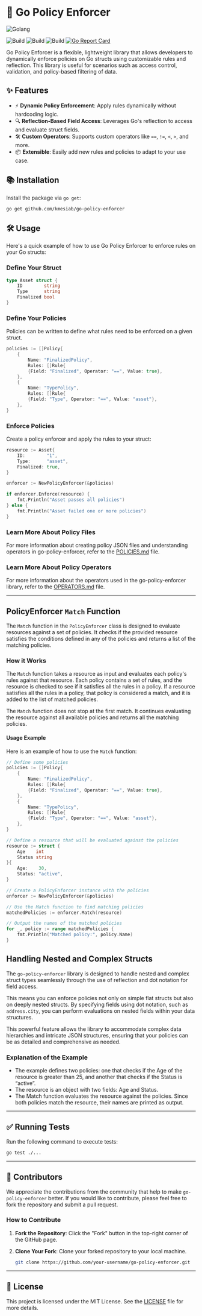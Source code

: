 # 🚀 Go Policy Enforcer

![Golang](https://img.shields.io/badge/Go-00add8.svg?labelColor=171e21&style=for-the-badge&logo=go)

![Build](https://github.com/kmesiab/go-policy-enforcer/actions/workflows/go-build.yml/badge.svg)
![Build](https://github.com/kmesiab/go-policy-enforcer/actions/workflows/go-lint.yml/badge.svg)
![Build](https://github.com/kmesiab/go-policy-enforcer/actions/workflows/go-test.yml/badge.svg)
[![Go Report Card](https://goreportcard.com/badge/github.com/kmesiab/go-policy-enforcer)](https://goreportcard.com/report/github.com/kmesiab/go-policy-enforcer)

Go Policy Enforcer is a flexible, lightweight library that allows
developers to dynamically enforce policies on Go structs using
customizable rules and reflection. This library is useful for
scenarios such as access control, validation, and policy-based
filtering of data.

## ✨ Features

- ⚡ **Dynamic Policy Enforcement**: Apply rules dynamically without
hardcoding logic.
- 🔍 **Reflection-Based Field Access**: Leverages Go's reflection
to access and evaluate struct fields.
- 🛠️ **Custom Operators**: Supports custom operators like
`==`, `!=`, `<`, `>`, and more.
- 📦 **Extensible**: Easily add new rules and policies to
adapt to your use case.

## 📚 Installation

Install the package via `go get`:

```bash
go get github.com/kmesiab/go-policy-enforcer
```

## 🛠️ Usage

Here's a quick example of how to use Go Policy Enforcer to enforce rules
on your Go structs:

### Define Your Struct

```go
type Asset struct {
    ID        string
    Type      string
    Finalized bool
}
```

### Define Your Policies

Policies can be written to define what rules need to be enforced on
a given struct.

```go
policies := []Policy{
    {
        Name: "FinalizedPolicy",
        Rules: []Rule{
        {Field: "Finalized", Operator: "==", Value: true},
    },
    {
        Name: "TypePolicy",
        Rules: []Rule{
        {Field: "Type", Operator: "==", Value: "asset"},
    },
}
```

### Enforce Policies

Create a policy enforcer and apply the rules to your struct:

```go
resource := Asset{
    ID:        "1",
    Type:      "asset",
    Finalized: true,
}

enforcer := NewPolicyEnforcer(&policies)

if enforcer.Enforce(resource) {
    fmt.Println("Asset passes all policies")
} else {
    fmt.Println("Asset failed one or more policies")
}
```

### Learn More About Policy Files

For more information about creating policy JSON files and understanding
operators in go-policy-enforcer, refer to the [POLICIES.md](POLICIES.md) file.

### Learn More About Policy Operators

For more information about the operators used in the go-policy-enforcer library,
refer to the [OPERATORS.md](OPERATORS.md) file.

---

## PolicyEnforcer `Match` Function

The `Match` function in the `PolicyEnforcer` class is designed to evaluate
resources against a set of policies. It checks if the provided resource
satisfies the conditions defined in any of the policies and returns a
list of the matching policies.

### How it Works

The `Match` function takes a resource as input and evaluates each policy's
rules against that resource. Each policy contains a set of rules, and the
resource is checked to see if it satisfies all the rules in a policy. If
a resource satisfies all the rules in a policy, that policy is considered
a match, and it is added to the list of matched policies.

The `Match` function does not stop at the first match. It continues evaluating
the resource against all available policies and returns all the matching
policies.

#### Usage Example

Here is an example of how to use the `Match` function:

```go
// Define some policies
policies := []Policy{
    {
        Name: "FinalizedPolicy",
        Rules: []Rule{
        {Field: "Finalized", Operator: "==", Value: true},
    },
    {
        Name: "TypePolicy",
        Rules: []Rule{
        {Field: "Type", Operator: "==", Value: "asset"},
    },
}

// Define a resource that will be evaluated against the policies
resource := struct {
    Age    int
    Status string
}{
    Age:    30,
    Status: "active",
}

// Create a PolicyEnforcer instance with the policies
enforcer := NewPolicyEnforcer(&policies)

// Use the Match function to find matching policies
matchedPolicies := enforcer.Match(resource)

// Output the names of the matched policies
for _, policy := range matchedPolicies {
    fmt.Println("Matched policy:", policy.Name)
}
```

## Handling Nested and Complex Structs

The `go-policy-enforcer` library is designed to handle nested and complex
struct types seamlessly through the use of reflection and dot notation for
field access.

This means you can enforce policies not only on simple flat
structs but also on deeply nested structs. By specifying fields using dot
notation, such as `address.city`, you can perform evaluations on nested
fields within your data structures.

This powerful feature allows the library to accommodate complex data
hierarchies and intricate JSON structures, ensuring that your policies
can be as detailed and comprehensive as needed.

### Explanation of the Example

- The example defines two policies: one that checks if the Age of the
resource is greater than 25, and another that checks if the Status is “active”.
- The resource is an object with two fields: Age and Status.
- The Match function evaluates the resource against the policies. Since
both policies match the resource, their names are printed as output.

---

## ✅ Running Tests

Run the following command to execute tests:

```bash
go test ./...
```

---

## 🤝 Contributors

We appreciate the contributions from the community that help to make
`go-policy-enforcer` better. If you would like to contribute, please
feel free to fork the repository and submit a pull request.

### How to Contribute

1. **Fork the Repository**: Click the "Fork" button in the top-right corner
of the GitHub page.
2. **Clone Your Fork**: Clone your forked repository to your local machine.

   ```bash
   git clone https://github.com/your-username/go-policy-enforcer.git

---

## 📝 License

This project is licensed under the MIT License. See the
[LICENSE](./LICENSE) file for more details.
